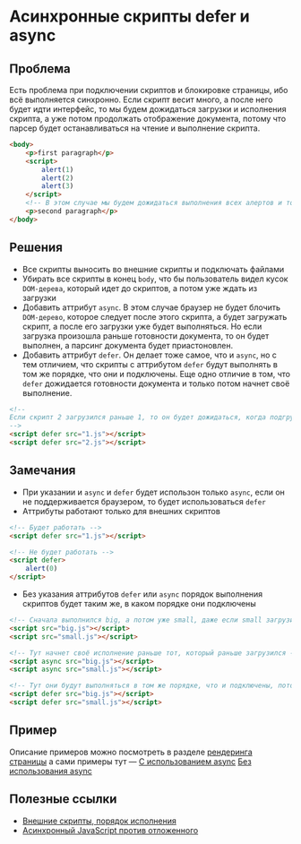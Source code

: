 # Асинхронные скрипты defer и async

## Проблема
Есть проблема при подключении скриптов и блокировке страницы, ибо всё выполняется синхронно. Если скрипт весит много, а после него будет идти интерфейс, то мы будем дожидаться загрузки и исполнения скрипта, а уже потом продолжать отображение документа, потому что парсер будет останавливаться на чтение и выполнение скрипта.
```html
<body>
    <p>first paragraph</p>
    <script>
        alert(1)
        alert(2)
        alert(3)
    </script>
    <!-- В этом случае мы будем дожидаться выполнения всех алертов и только потом покажется второй параграф -->
    <p>second paragraph</p>
</body>
```

## Решения
* Все скрипты выносить во внешние скрипты и подключать файлами
* Убирать все скрипты в конец `body`, что бы пользователь видел кусок `DOM-дерева`, который идет до скриптов, а потом уже ждать из загрузки
* Добавить аттрибут `async`. В этом случае браузер не будет блочить `DOM-дерево`, которое следует после этого скрипта, а будет загружать скрипт, а после его загрузки уже будет выполняться. Но если загрузка произошла раньше готовности документа, то он будет выполнен, а парсинг документа будет приастоновлен.
* Добавить аттрибут `defer`. Он делает тоже самое, что и `async`, но с тем отличием, что скрипты с аттрибутом `defer` будут выполнять в том же порядке, что они и подключены. Еще одно отличие в том, что `defer` дожидается готовности документа и только потом начнет своё выполнение.
```html
<!--
Если скрипт 2 загрузился раньше 1, то он будет дожидаться, когда подгрузится скрипт 1 и только потом будет выполняться.
-->
<script defer src="1.js"></script>
<script defer src="2.js"></script>
```

## Замечания
* При указании и `async` и `defer` будет использон только `async`, если он не поддерживается браузером, то будет использоваться `defer`
* Аттрибуты работают только для внешних скриптов
```html
<!-- Будет работать -->
<script defer src="1.js"></script>

<!-- Не будет работать -->
<script defer>
    alert(0)
</script>
```
* Без указания аттрибутов `defer` или `async` порядок выполнения скриптов будет таким же, в каком порядке они подключены
```html
<!-- Сначала выполнился big, а потом уже small, даже если small загрузится раньше -->
<script src="big.js"></script>
<script src="small.js"></script>

<!-- Тут начнет своё исполнение раньше тот, который раньше загрузился -->
<script async src="big.js"></script>
<script async src="small.js"></script>

<!-- Тут они будут выполняться в том же порядке, что и подключены, потому что defer следит за порядком выполнения скриптов -->
<script defer src="big.js"></script>
<script defer src="small.js"></script>
```

## Пример
Описание примеров можно посмотреть в разделе [рендеринга страницы](https://github.com/evless/topics/blob/master/browser/render/README.md) а сами примеры тут — [С использованием async](https://github.com/evless/topics/blob/master/browser/render/example/with-async.html) [Без использования async](https://github.com/evless/topics/blob/master/browser/render/example/without-async.html)

## Полезные ссылки
* [Внешние скрипты, порядок исполнения](https://learn.javascript.ru/external-script)
* [Асинхронный JavaScript против отложенного](https://habr.com/ru/post/323790/)